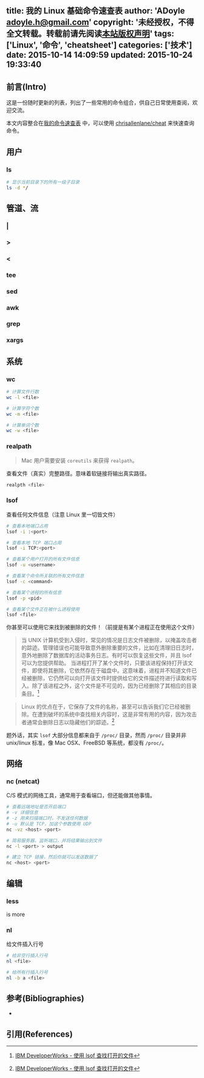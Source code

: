 title: 我的 Linux 基础命令速查表
author: 'ADoyle <adoyle.h@gmail.com>'
copyright: '未经授权，不得全文转载。转载前请先阅读[本站版权声明](http://adoyle.me/copyright)'
tags: ['Linux', '命令', 'cheatsheet']
categories: ['技术']
date: 2015-10-14 14:09:59
updated: 2015-10-24 19:33:40
---


## 前言(Intro)

这是一份随时更新的列表，列出了一些常用的命令组合，供自己日常使用查阅，欢迎交流。

本文内容整合在[我的命令速查表][0] 中，可以使用 [chrisallenlane/cheat][1] 来快速查询命令。

<!-- more -->

## 用户

### ls

```bash
# 显示当前目录下的所有一级子目录
ls -d */
```

## 管道、流
### |

### >

### <

### tee

### sed

### awk

### grep

### xargs

## 系统

### wc
```bash
# 计算文件行数
wc -l <file>

# 计算字符个数
wc -m <file>

# 计算单词个数
wc -w <file>
```

### realpath
> Mac 用户需要安装 `coreutils` 来获得 `realpath`。

查看文件（真实）完整路径。意味着软链接将输出真实路径。

```bash
realpth <file>
```

### lsof
查看任何文件信息（注意 Linux 里一切皆文件）

```bash
# 查看本地端口占用
lsof -i :<port>

# 查看本地 TCP 端口占用
lsof -i TCP:<port>
```

```bash
# 查看某个用户打开的所有文件信息
lsof -u <username>
```

```bash
# 查看某个命令所关联的所有文件信息
lsof -c <command>
```

```bash
# 查看某个进程的所有信息
lsof -p <pid>
```

```bash
# 查看某个文件正在被什么进程使用
lsof <file>
```

你甚至可以使用它来找到被删除的文件！（前提是有某个进程正在使用这个文件）

> 当 UNIX 计算机受到入侵时，常见的情况是日志文件被删除，以掩盖攻击者的踪迹。管理错误也可能导致意外删除重要的文件，比如在清理旧日志时，意外地删除了数据库的活动事务日志。有时可以恢复这些文件，并且 lsof 可以为您提供帮助。
当进程打开了某个文件时，只要该进程保持打开该文件，即使将其删除，它依然存在于磁盘中。这意味着，进程并不知道文件已经被删除，它仍然可以向打开该文件时提供给它的文件描述符进行读取和写入。除了该进程之外，这个文件是不可见的，因为已经删除了其相应的目录条目。[^1]

> Linux 的优点在于，它保存了文件的名称，甚至可以告诉我们它已经被删除。在遭到破坏的系统中查找相关内容时，这是非常有用的内容，因为攻击者通常会删除日志以隐藏他们的踪迹。[^1]


题外话，其实 `lsof` 大部分信息都来自于 `/proc/` 目录，然而 `/proc/` 目录并非 unix/linux 标准，像 Mac OSX、FreeBSD 等系统，都没有 `/proc/`。

## 网络

### nc (netcat)
C/S 模式的网络工具，通常用于查看端口，但还能做其他事情。

```bash
# 查看远端地址是否开启端口
# -v 详细信息
# -z 用来扫描端口时，不发送任何数据
# -u 默认是 TCP，加这个参数使用 UDP
nc -vz <host> <port>
```

```bash
# 简易服务器，监听端口，并将结果输出到文件
nc -l <port> > output
```

```bash
# 建立 TCP 链接，然后你就可以发送数据了
nc <host> <port>
```

## 编辑

### less
is more

### nl
给文件插入行号

```bash
# 给非空行插入行号
nl <file>
```

```bash
# 给所有行插入行号
nl -b a <file>
```


## 参考(Bibliographies)
- [][B1]

## 引用(References)
[^1]: [IBM DeveloperWorks - 使用 lsof 查找打开的文件][R1]


<!-- 以下是相关链接 -->

[R1]: http://www.ibm.com/developerworks/cn/aix/library/au-lsof.html "备注"

[B1]: <url> "备注"

[0]: https://github.com/adoyle-h/my-command-cheat
[1]: https://github.com/chrisallenlane/cheat
